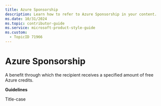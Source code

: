 ```yaml
---
title: Azure Sponsorship
description: Learn how to refer to Azure Sponsorship in your content.
ms.date: 10/31/2024
ms.topic: contributor-guide
ms.service: microsoft-product-style-guide
ms.custom:
  - TopicID 71966
---
```



# Azure Sponsorship

A benefit through which the recipient receives a specified amount of free Azure credits.  

**Guidelines**  
  
Title-case  

